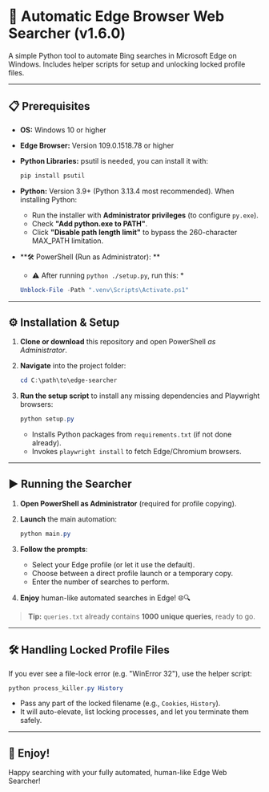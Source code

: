 # 🚀 Automatic Edge Browser Web Searcher (v1.6.0)

A simple Python tool to automate Bing searches in Microsoft Edge on Windows. Includes helper scripts for setup and unlocking locked profile files.

---

## 📋 Prerequisites

* **OS:** Windows 10 or higher
* **Edge Browser:** Version 109.0.1518.78 or higher
* **Python Libraries:** psutil is needed, you can install it with:

  ```bash
  pip install psutil
  ```
* **Python:** Version 3.9+ (Python 3.13.4 most recommended). When installing Python:

  * Run the installer with **Administrator privileges** (to configure `py.exe`).
  * Check **"Add python.exe to PATH"**.
  * Click **"Disable path length limit"** to bypass the 260-character MAX\_PATH limitation.
* **🛠️ PowerShell (Run as Administrator): **

  * ⚠️ After running ``` python ./setup.py ```, run this: *

  ```powershell
  Unblock-File -Path ".venv\Scripts\Activate.ps1"
  ```

---

## ⚙️ Installation & Setup

1. **Clone or download** this repository and open PowerShell *as Administrator*.
2. **Navigate** into the project folder:

   ```powershell
   cd C:\path\to\edge-searcher
   ```
3. **Run the setup script** to install any missing dependencies and Playwright browsers:

   ```powershell
   python setup.py
   ```

   * Installs Python packages from `requirements.txt` (if not done already).
   * Invokes `playwright install` to fetch Edge/Chromium browsers.

---

## ▶️ Running the Searcher

1. **Open PowerShell as Administrator** (required for profile copying).
2. **Launch** the main automation:

   ```powershell
   python main.py
   ```
3. **Follow the prompts**:

   * Select your Edge profile (or let it use the default).
   * Choose between a direct profile launch or a temporary copy.
   * Enter the number of searches to perform.
4. **Enjoy** human-like automated searches in Edge! 🌐🔍

> **Tip:** `queries.txt` already contains **1000 unique queries**, ready to go.

---

## 🛠️ Handling Locked Profile Files

If you ever see a file-lock error (e.g. "WinError 32"), use the helper script:

```powershell
python process_killer.py History
```

* Pass any part of the locked filename (e.g., `Cookies`, `History`).
* It will auto-elevate, list locking processes, and let you terminate them safely.

---

## 🎉 Enjoy!

Happy searching with your fully automated, human-like Edge Web Searcher!

